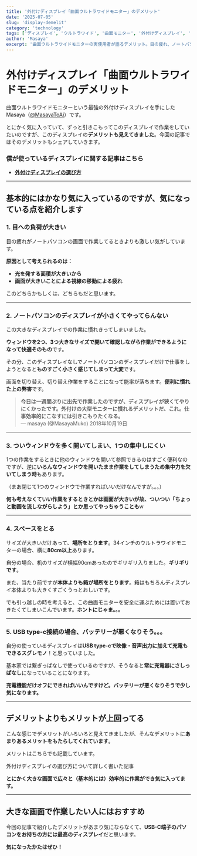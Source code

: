 ```yaml
---
title: '外付けディスプレイ「曲面ウルトラワイドモニター」のデメリット'
date: '2025-07-05'
slug: 'display-demelit'
category: 'technology'
tags: ['ディスプレイ', 'ウルトラワイド', '曲面モニター', '外付けディスプレイ', 'LG', 'USB-C']
author: 'Masaya'
excerpt: '曲面ウルトラワイドモニターの実使用者が語るデメリット。目の疲れ、ノートパソコンとの比較、集中力の低下、スペースの問題など、購入前に知っておきたい注意点を詳しく解説します。'
---
```


# 外付けディスプレイ「曲面ウルトラワイドモニター」のデメリット

曲面ウルトラワイドモニターという最強の外付けディスプレイを手にしたMasaya（[@MasayaToAi](https://x.com/MasayaToAi)）です。

とにかく気に入っていて、ずっと引きこもってこのディスプレイで作業をしていたいのですが、このディスプレイの**デメリットも見えてきました**。今回の記事ではそのデメリットもシェアしていきます。

### 僕が使っているディスプレイに関する記事はこちら

- **[外付けディスプレイの選び方](/display-design)**

---

## 基本的にはかなり気に入っているのですが、気になっている点を紹介します

### 1. 目への負荷が大きい

目の疲れがノートパソコンの画面で作業してるときよりも激しい気がしています。

**原因として考えられるのは：**

- **光を発する面積が大きいから**
- **画面が大きいことによる視線の移動による疲れ**

このどちらかもしくは、どちらもだと思います。

---

### 2. ノートパソコンのディスプレイが小さくてやってらんない

この大きなディスプレイでの作業に慣れきってしまいました。

**ウィンドウを2つ、3つ大きなサイズで開いて確認しながら作業ができるようになって快適そのもの**です。

その分、このディスプレイなしでノートパソコンのディスプレイだけで仕事をしようとなると**ものすごく小さく感じてしまって大変**です。

画面を切り替え、切り替え作業をすることになって能率が落ちます。**便利に慣れた上の弊害**です。

> **今日は一週間ぶりに出先で作業したのですが、ディスプレイが狭くてやりにくかったです。外付けの大型モニターに慣れるデメリットだ、これ。仕事効率的にこなすには引きこもりたくなる。**  
> — masaya (@MasayaMuko) 2018年10月19日

---

### 3. ついウィンドウを多く開いてしまい、1つの集中しにくい

1つの作業をするときに他のウィンドウを開いて参照できるのはすごく便利なのですが、逆に**いろんなウィンドウを開いたまま作業をしてしまうため集中力を欠いてしまう時**もあります。

（まあ閉じて1つのウィンドウで作業すればいいだけなんですが。。。）

**何も考えなくていい作業をするときとかは画面が大きいが故、ついつい「ちょっと動画を流しながらしよう」とか思ってやっちゃうことも**w

---

### 4. スペースをとる

サイズが大きいだけあって、**場所をとります**。34インチのウルトラワイドモニターの場合、横に**80cm以上**あります。

自分の場合、机のサイズが横幅90cmあったのでギリギリ入りました。**ギリギリです**。

また、当たり前ですが**本体よりも箱が場所をとります**。箱はもちろんディスプレイ本体よりも大きくすごくうっとおしいです。

でも引っ越しの時を考えると、この曲面モニターを安全に運ぶためには置いておきたくてしまいこんでいます。**ホントにじゃま。。。**

---

### 5. USB type-c接続の場合、バッテリーが悪くなりそう。。。

自分の使っているディスプレイは**USB type-cで映像・音声出力に加えて充電もできるスグレモノ**！と思っていました。

基本家では繋ぎっぱなしで使っているのですが、そうなると**常に充電器にさしっぱなし**になっていることになります。

**充電機能だけオフにできればいいんですけど。バッテリーが悪くなりそうで少し気になります。**

---

## デメリットよりもメリットが上回ってる

こんな感じでデメリットがいろいろと見えてきましたが、そんなデメリットに**あまりあるメリットをもたらしてくれています**。

メリットはこちらでも記載しています。

外付けディスプレイの選び方について詳しく書いた記事

**とにかく大きな画面で広々と（基本的には）効率的に作業ができ気に入ってます。**

---

## 大きな画面で作業したい人にはおすすめ

今回の記事で紹介したデメリットがあまり気にならなくて、**USB-C端子のパソコンをお持ちの方には最高のディスプレイ**だと思います。

**気になったかたはぜひ！**